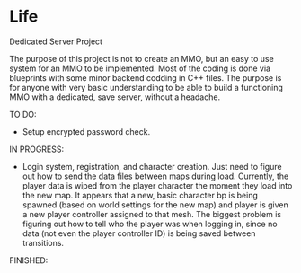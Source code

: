 # Life
 Dedicated Server Project
 
 The purpose of this project is not to create an MMO, but an easy to use system for an MMO to be implemented. Most of the coding is done via blueprints with some minor backend codding in C++ files. The purpose is for anyone with very basic understanding to be able to build a functioning MMO with a dedicated, save server, without a headache.

TO DO:
- Setup encrypted password check.

IN PROGRESS: 
- Login system, registration, and character creation. Just need to figure out how to send the data files between maps during load. Currently, the player data is wiped from the player character the moment they load into the new map. It appears that a new, basic character bp is being spawned (based on world settings for the new map) and player is given a new player controller assigned to that mesh. The biggest problem is figuring out how to tell who the player was when logging in, since no data (not even the player controller ID) is being saved between transitions.

FINISHED:
